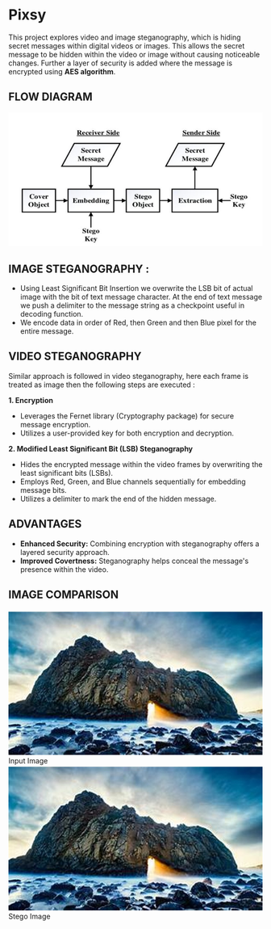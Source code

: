 
# **Pixsy**

This project explores video and image steganography, which is hiding secret messages within digital videos or images. This allows the secret message to be hidden within the video or image without causing noticeable changes. Further a layer of security is added where the message is encrypted using **AES algorithm**.



## **FLOW DIAGRAM**

![[App Screenshot](stego flow chart.jpg)](https://github.com/farvath/Pixsy/blob/main/stego%20flow%20chart.jpg)


## **IMAGE STEGANOGRAPHY :**


* Using Least Significant Bit Insertion we overwrite the LSB bit of actual image with the bit of text message character. At the end of text message we push a delimiter to the message string as a checkpoint useful in decoding function.
* We encode data in order of Red, then Green and then Blue pixel for the entire message.
##  **VIDEO STEGANOGRAPHY**


Similar approach is followed in video steganography, here each frame is treated as image then the following steps are executed :


**1. Encryption**

* Leverages the Fernet library (Cryptography package) for secure message encryption.
* Utilizes a user-provided key for both encryption and decryption.

**2. Modified Least Significant Bit (LSB) Steganography**

* Hides the encrypted message within the video frames by overwriting the least significant bits (LSBs).
* Employs Red, Green, and Blue channels sequentially for embedding message bits.
* Utilizes a delimiter to mark the end of the hidden message.



## **ADVANTAGES**


* **Enhanced Security:** Combining encryption with steganography offers a layered security approach.
* **Improved Covertness:** Steganography helps conceal the message's presence within the video.
## **IMAGE COMPARISON**
![[App Screenshot](https://via.placeholder.com/468x300?text=App+Screenshot+Here)](https://github.com/farvath/Pixsy/blob/main/inp_img.jpg)
Input Image 
![[App Screenshot](https://via.placeholder.com/468x300?text=App+Screenshot+Here)](https://github.com/farvath/Pixsy/blob/main/out_img.jpg)
Stego Image
